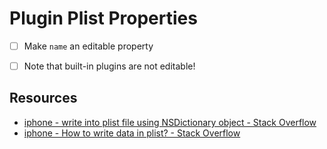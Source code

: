 # Plugin Plist Properties

* [ ] Make `name` an editable property
* [ ] Note that built-in plugins are not editable!


## Resources

* [iphone - write into plist file using NSDictionary object - Stack Overflow](http://stackoverflow.com/questions/9433598/write-into-plist-file-using-nsdictionary-object)
* [iphone - How to write data in plist? - Stack Overflow](http://stackoverflow.com/questions/905542/how-to-write-data-in-plist)
